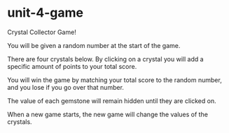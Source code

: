 # unit-4-game

Crystal Collector Game!

You will be given a random number at the start of the game.

There are four crystals below. By clicking on a crystal you will add a specific amount of points to your total score.

You will win the game by matching your total score to the random number, and you lose if you go over that number.

The value of each gemstone will remain hidden until they are clicked on.

When a new game starts, the new game will change the values of the crystals.
